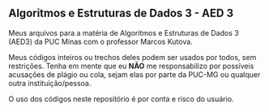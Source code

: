 ## Algoritmos e Estruturas de Dados 3 - AED 3

Meus arquivos para a matéria de Algoritmos e Estruturas de Dados 3 (AED3) da PUC Minas com o professor Marcos Kutova.

Meus códigos inteiros ou trechos deles podem ser usados por todos, sem restrições. Tenha em mente que eu **NÃO** me responsabilizo por possíveis acusações de plágio ou cola, sejam elas por parte da PUC-MG ou qualquer outra instituição/pessoa.

O uso dos códigos neste repositório é por conta e risco do usuário.
